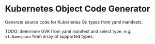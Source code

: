 # Kubernetes Object Code Generator

Generate source code for Kubernetes Go types from yaml manifests.

TODO: determine GVK from yaml manifest and select type, e.g. `v1.Namespace` from
array of supported types.

